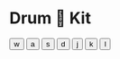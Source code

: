 <!DOCTYPE html>
<html lang="en" dir="ltr">

<head>
  <meta charset="utf-8">
  <title>Drum Kit</title>

  <link rel="stylesheet" href="styles.css">
  <link href="https://fonts.googleapis.com/css?family=Arvo" rel="stylesheet">
</head>

<body>



  <h1 id="title">Drum 🥁 Kit</h1>
  <div class="set">
    <button class="w drum">w</button>
    <button class="a drum">a</button>
    <button class="s drum">s</button>
    <button class="d drum">d</button>
    <button class="j drum">j</button>
    <button class="k drum">k</button>
    <button class="l drum">l</button>
  </div>


  <footer>

  </footer>

  <script src="Js\index.js" charset="utf-8"></script>
</body>

</html>
